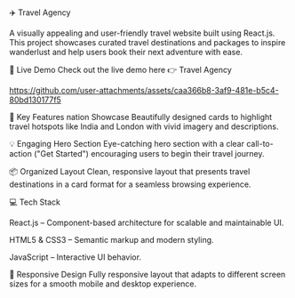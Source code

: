 ✈️ Travel Agency 

A visually appealing and user-friendly travel website built using React.js. This project showcases curated travel destinations and packages to inspire wanderlust and help users book their next adventure with ease.

🔗 Live Demo
Check out the live demo here 👉 Travel Agency 


https://github.com/user-attachments/assets/caa366b8-3af9-481e-b5c4-80bd130177f5

🚀 Key Features
nation Showcase
Beautifully designed cards to highlight travel hotspots like India and London with vivid imagery and descriptions.

💡 Engaging Hero Section
Eye-catching hero section with a clear call-to-action ("Get Started") encouraging users to begin their travel journey.

📦 Organized Layout
Clean, responsive layout that presents travel destinations in a card format for a seamless browsing experience.

💻 Tech Stack

React.js – Component-based architecture for scalable and maintainable UI.

HTML5 & CSS3 – Semantic markup and modern styling.

JavaScript – Interactive UI behavior.

📱 Responsive Design
Fully responsive layout that adapts to different screen sizes for a smooth mobile and desktop experience.
